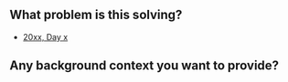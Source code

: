 <!-- Provide a general description for this PR -->

## What problem is this solving?

- [20xx, Day x](https://adventofcode.com/2020/day/1)

## Any background context you want to provide?

<!--
 - Was there anything particularly noteworthy about this problem?
 - Did you learn anything by completing this problem?
 - Was there any documentation that you referenced to help solve this problem? 
-->
